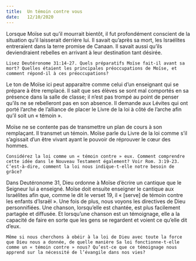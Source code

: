 ```yaml
---
title:  Un témoin contre vous
date:   12/10/2020
---
```


Lorsque Moïse sut qu’il mourrait bientôt, il fut profondément conscient de la situation qu’il laisserait derrière lui. Il savait qu’après sa mort, les Israélites entreraient dans la terre promise de Canaan. Il savait aussi qu’ils deviendraient rebelles en arrivant à leur destination tant désirée.

`Lisez Deutéronome 31:14-27. Quels préparatifs Moïse fait-il avant sa mort? Quelles étaient les principales préoccupations de Moïse, et comment répond-il à ces préoccupations?`

Le ton de Moïse ici peut apparaitre comme celui d’un enseignant qui se prépare à être remplacé. Il sait que ses élèves se sont mal comportés en sa présence dans la salle de classe; il n’est pas trompé au point de penser qu’ils ne se rebelleront pas en son absence. Il demande aux Lévites qui ont porté l’arche de l’alliance de placer le Livre de la loi à côté de l’arche afin qu’il soit un « témoin ».

Moïse ne se contente pas de transmettre un plan de cours à son remplaçant. Il transmet un témoin. Moïse parle du Livre de la loi comme s’il s’agissait d’un être vivant ayant le pouvoir de réprouver le cœur des hommes.

`Considérez la loi comme un « témoin contre » eux. Comment comprendre cette idée dans le Nouveau Testament également? Voir Rom. 3:19-23. C’est-à-dire, comment la loi nous indique-t-elle notre besoin de grâce?`

Dans Deutéronome 31, Dieu ordonne à Moïse d’écrire un cantique que le Seigneur lui a enseigné. Moïse doit ensuite enseigner le cantique aux Israélites afin que, comme le dit le verset 19, il « [serve] de témoin contre les enfants d’Israël ». Une fois de plus, nous voyons les directives de Dieu personnifiées. Une chanson, lorsqu’elle est chantée, est plus facilement partagée et diffusée. Et lorsqu’une chanson est un témoignage, elle a la capacité de faire en sorte que les gens se regardent et voient ce qu’elle dit d’eux.

`Même si nous cherchons à obéir à la loi de Dieu avec toute la force que Dieu nous a donnée, de quelle manière Sa loi fonctionne-t-elle comme un « témoin contre » nous? Qu’est-ce que ce témoignage nous apprend sur la nécessité de l’évangile dans nos vies?`
